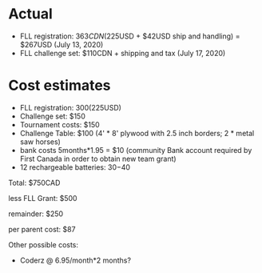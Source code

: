 # Actual
* FLL registration: $363CDN ($225USD + $42USD ship and handling) = $267USD (July 13, 2020)
* FLL challenge set: $110CDN + shipping and tax (July 17, 2020)


# Cost estimates
* FLL registration: $300 ($225USD)
* Challenge set:  $150
* Tournament costs: $150
* Challenge Table: $100 (4' * 8' plywood with 2.5 inch borders; 2 * metal saw horses)
* bank costs 5months*1.95 = $10 (community Bank account required by First Canada in order to obtain new team grant)
* 12 rechargeable batteries: $30-$40

Total: $750CAD

less FLL Grant: $500

remainder: $250

per parent cost: $87

Other possible costs:
* Coderz @ 6.95/month*2 months?
